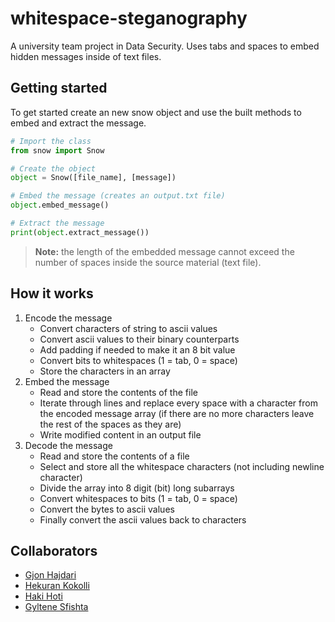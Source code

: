 # whitespace-steganography

A university team project in Data Security. Uses tabs and spaces to embed hidden messages inside of text files.

## Getting started

To get started create an new snow object and use the built methods to embed and extract the message.

```python
# Import the class
from snow import Snow

# Create the object
object = Snow([file_name], [message])

# Embed the message (creates an output.txt file)
object.embed_message()

# Extract the message
print(object.extract_message())
```

> **Note:** the length of the embedded message cannot exceed the number of spaces inside the source material (text file).

## How it works

1. Encode the message
   - Convert characters of string to ascii values
   - Convert ascii values to their binary counterparts
   - Add padding if needed to make it an 8 bit value
   - Convert bits to whitespaces (1 = tab, 0 = space)
   - Store the characters in an array
2. Embed the message
   - Read and store the contents of the file
   - Iterate through lines and replace every space with a character from the encoded message array (if there are no more characters leave the rest of the spaces as they are)
   - Write modified content in an output file
3. Decode the message
   - Read and store the contents of a file
   - Select and store all the whitespace characters (not including newline character)
   - Divide the array into 8 digit (bit) long subarrays
   - Convert whitespaces to bits (1 = tab, 0 = space)
   - Convert the bytes to ascii values
   - Finally convert the ascii values back to characters

## Collaborators

- [Gjon Hajdari](https://github.com/GjonHajdari)
- [Hekuran Kokolli](https://github.com/hekurani)
- [Haki Hoti](https://github.com/HakiHoti)
- [Gyltene Sfishta](https://github.com/gyltenesfishta)
